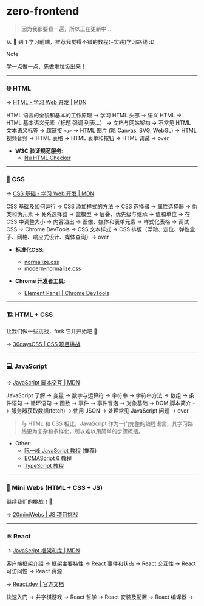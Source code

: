 # zero-frontend

> 因为我都要看一遍，所以正在更新中...

从 🥚 到 1 学习前端，推荐我觉得不错的教程(+实践)学习路线 :D

> [!NOTE]
> 学一点做一点，先做堆垃圾出来！

---

### 🌐 HTML

-> [HTML - 学习 Web 开发 | MDN](https://developer.mozilla.org/zh-CN/docs/Learn_web_development/Core/Structuring_content)

HTML 语言的全貌和基本的工作原理 -> 学习 HTML 头部 -> 语义 HTML -> HTML 基本语义元素（标题 强调 列表…） -> 文档与网站架构 -> 不常见 HTML 文本语义标签 -> 超链接 `<a>` -> HTML 图片 (略 Canvas, SVG, WebGL) -> HTML 视频音频 -> HTML 表格 -> HTML 表单和按钮 -> HTML 调试 -> over

- **W3C 验证规范服务**:
  - [Nu HTML Checker](https://validator.w3.org/nu/)

---

### 🎨 CSS

-> [CSS 基础 - 学习 Web 开发 | MDN](https://developer.mozilla.org/zh-CN/docs/Learn_web_development/Core/Styling_basics)

CSS 基础及如何运行 -> CSS 添加样式的方法 -> CSS 选择器 -> 属性选择器 -> 伪类和伪元素 -> 关系选择器 -> 盒模型 -> 层叠、优先级与继承 -> 值和单位 -> 在 CSS 中调整大小 -> 内容溢出 -> 图像、媒体和表单元素 -> 样式化表格 -> 调试 CSS -> Chrome DevTools -> CSS 文本样式 -> CSS 排版（浮动、定位、弹性盒子、网格、响应式设计、媒体查询）-> over

- **标准化CSS**:
  - [normalize.css](https://necolas.github.io/normalize.css/)
  - [modern-normalize.css](https://github.com/sindresorhus/modern-normalize)

- **Chrome 开发者工具**:
  - [Element Panel | Chrome DevTools](https://developer.chrome.google.cn/docs/devtools/elements?hl=zh-cn)

---

### 🏗 HTML + CSS

让我们做一些挑战，fork 它并开始吧 🚀:

-> [30daysCSS | CSS 项目挑战](https://github.com/dogxii/30daysCSS)

---

### 💻 JavaScript

-> [JavaScript 脚本交互 | MDN](https://developer.mozilla.org/zh-CN/docs/Learn_web_development/Core/Scripting)

JavaScript 了解 -> 变量 -> 数字与运算符 -> 字符串 -> 字符串方法 -> 数组 -> 条件语句 -> 循环语句 -> 函数 -> 事件 -> 事件冒泡 -> 对象基础 -> DOM 脚本简介 -> 服务器获取数据(fetch) -> 使用 JSON -> 处理常见 JavaScript 问题 -> over

> 与 HTML 和 CSS 相比，JavaScript 作为一门完整的编程语言，其学习路线更为复杂和多样化，所以难以用简单的步骤概括。

- Other:
  - [阮一峰 JavaScript 教程](https://wangdoc.com/javascript/) (推荐)
  - [ECMAScript 6 教程](https://wangdoc.com/es6)
  - [TypeScript 教程](https://wangdoc.com/typescript/)

---

### 🧩 Mini Webs (HTML + CSS + JS)

继续我们的挑战！🚀:

-> [20miniWebs | JS 项目挑战](https://github.com/dogxii/miniWebs)

---

### ⚛ React

-> [JavaScript 框架和库 | MDN](https://developer.mozilla.org/zh-CN/docs/Learn_web_development/Core/Frameworks_libraries)

客户端框架介绍 -> 框架主要特性 -> React 事件和状态 -> React 交互性 -> React 可访问性 -> React 资源

-> [React.dev | 官方文档](https://zh-hans.react.dev/learn)

快速入门 -> 井字棋游戏 -> React 哲学 -> React 安装及配置 -> React 编译器 ->
